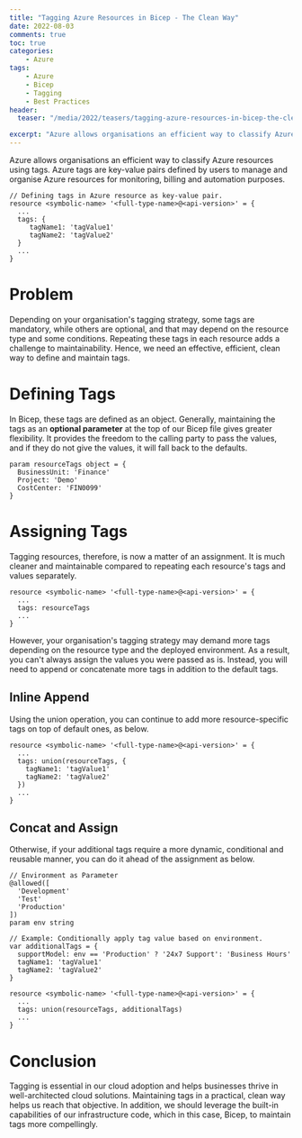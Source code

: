 ```yaml
---
title: "Tagging Azure Resources in Bicep - The Clean Way"
date: 2022-08-03
comments: true
toc: true
categories: 
    - Azure
tags:
    - Azure
    - Bicep
    - Tagging
    - Best Practices
header:
  teaser: "/media/2022/teasers/tagging-azure-resources-in-bicep-the-clean-way.png"

excerpt: "Azure allows organisations an efficient way to classify Azure resources using tags. Azure tags are key-value pairs defined by users to manage and organise Azure resources for monitoring, billing and automation purposes. In this post, we look at how we do this effectively and cleanly using Azure Bicep and its native capabilities."
---
```


Azure allows organisations an efficient way to classify Azure resources using tags. Azure tags are key-value pairs defined by users to manage and organise Azure resources for monitoring, billing and automation purposes.

```bicep
// Defining tags in Azure resource as key-value pair.
resource <symbolic-name> '<full-type-name>@<api-version>' = {
  ...
  tags: { 
     tagName1: 'tagValue1'
     tagName2: 'tagValue2'
  }
  ...
}
``` 

# Problem
Depending on your organisation's tagging strategy, some tags are mandatory, while others are optional, and that may depend on the resource type and some conditions. Repeating these tags in each resource adds a challenge to maintainability. Hence, we need an effective, efficient, clean way to define and maintain tags.

# Defining Tags
In Bicep, these tags are defined as an object. Generally, maintaining the tags as an **optional parameter** at the top of our Bicep file gives greater flexibility. It provides the freedom to the calling party to pass the values, and if they do not give the values, it will fall back to the defaults.

```Bicep
param resourceTags object = {
  BusinessUnit: 'Finance'
  Project: 'Demo'
  CostCenter: 'FIN0099'
}
```

# Assigning Tags

Tagging resources, therefore, is now a matter of an assignment. It is much cleaner and maintainable compared to repeating each resource's tags and values separately.

```Bicep
resource <symbolic-name> '<full-type-name>@<api-version>' = {
  ...
  tags: resourceTags
  ...
}
```

However, your organisation's tagging strategy may demand more tags depending on the resource type and the deployed environment. As a result, you can't always assign the values you were passed as is. Instead, you will need to append or concatenate more tags in addition to the default tags.

## Inline Append
Using the union operation, you can continue to add more resource-specific tags on top of default ones, as below.

```Bicep
resource <symbolic-name> '<full-type-name>@<api-version>' = {
  ...
  tags: union(resourceTags, {
    tagName1: 'tagValue1'
    tagName2: 'tagValue2'
  })
  ...
}
```

## Concat and Assign
Otherwise, if your additional tags require a more dynamic, conditional and reusable manner, you can do it ahead of the assignment as below.

```bicep
// Environment as Parameter
@allowed([
  'Development'
  'Test'
  'Production'
])
param env string

// Example: Conditionally apply tag value based on environment.
var additionalTags = {
  supportModel: env == 'Production' ? '24x7 Support': 'Business Hours'
  tagName1: 'tagValue1'
  tagName2: 'tagValue2'
}

resource <symbolic-name> '<full-type-name>@<api-version>' = {
  ...
  tags: union(resourceTags, additionalTags)
  ...
}
```

# Conclusion

Tagging is essential in our cloud adoption and helps businesses thrive in well-architected cloud solutions. Maintaining tags in a practical, clean way helps us reach that objective. In addition, we should leverage the built-in capabilities of our infrastructure code, which in this case, Bicep, to maintain tags more compellingly.